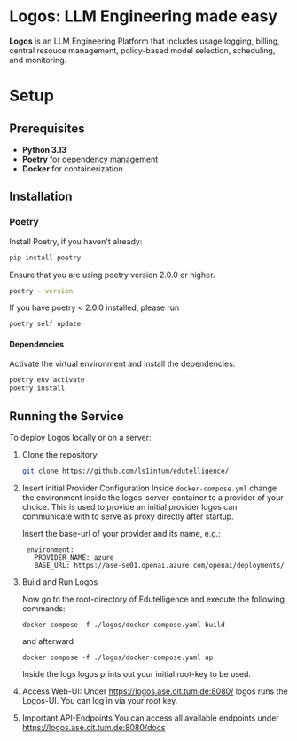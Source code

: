 # Logos: LLM Engineering made easy

**Logos** is an LLM Engineering Platform that includes usage logging, billing, central resouce management, policy-based model selection, scheduling, and monitoring.

# Setup

## Prerequisites

- **Python 3.13**
- **Poetry** for dependency management
- **Docker** for containerization

## Installation

### Poetry

Install Poetry, if you haven't already:

```bash
pip install poetry
```

Ensure that you are using poetry version 2.0.0 or higher.

```bash
poetry --version
```

If you have poetry < 2.0.0 installed, please run

```bash
poetry self update
```

#### Dependencies

Activate the virtual environment and install the dependencies:

```bash
poetry env activate
poetry install
```

## Running the Service
To deploy Logos locally or on a server:

1. Clone the repository:

   ```bash
   git clone https://github.com/ls1intum/edutelligence/
   
2. Insert initial Provider Configuration
   Inside `docker-compose.yml` change the environment inside the logos-server-container to a provider of your choice.
   This is used to provide an initial provider logos can communicate with to serve as proxy directly
   after startup. 

   Insert the base-url of your provider and its name, e.g.:
   ```
    environment:
      PROVIDER_NAME: azure
      BASE_URL: https://ase-se01.openai.azure.com/openai/deployments/
   ```

3. Build and Run Logos

   Now go to the root-directory of Edutelligence and execute the following commands:
   
   `docker compose -f ./logos/docker-compose.yaml build`
   
   and afterward
   
   `docker compose -f ./logos/docker-compose.yaml up`

   Inside the logs logos prints out your initial root-key to be used.

4. Access Web-UI:
   Under https://logos.ase.cit.tum.de:8080/ logos runs the Logos-UI. You can log in via your root key.

5. Important API-Endpoints
   You can access all available endpoints under https://logos.ase.cit.tum.de:8080/docs